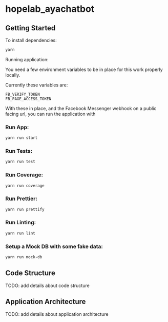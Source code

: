 # hopelab_ayachatbot

## Getting Started

To install dependencies:

```bash
yarn
```

Running application:

You need a few environment variables to be in place for this work properly locally.

Currently these variables are:

```
FB_VERIFY_TOKEN
FB_PAGE_ACCESS_TOKEN
```

With these in place, and the Facebook Messenger webhook on a public facing url, you can run the application with


### Run App:

```bash
yarn run start
```

### Run Tests:

```bash
yarn run test
```

### Run Coverage:

```bash
yarn run coverage
```

### Run Prettier:

```bash
yarn run prettify
```

### Run Linting:

```bash
yarn run lint
```

### Setup a Mock DB with some fake data:

```bash
yarn run mock-db
```

## Code Structure

TODO: add details about code structure

## Application Architecture

TODO: add details about application architecture